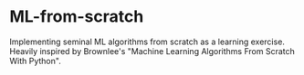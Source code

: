 # ML-from-scratch
Implementing seminal ML algorithms from scratch as a learning exercise. Heavily inspired by Brownlee's "Machine Learning Algorithms From Scratch With Python".
